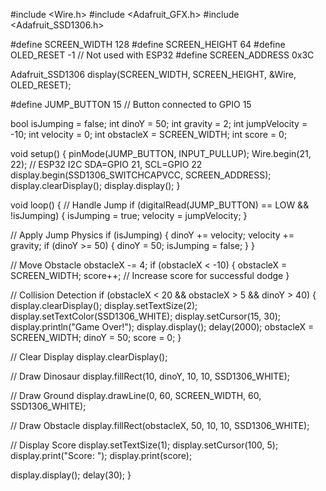 #include <Wire.h>
#include <Adafruit_GFX.h>
#include <Adafruit_SSD1306.h>

#define SCREEN_WIDTH 128
#define SCREEN_HEIGHT 64
#define OLED_RESET    -1  // Not used with ESP32
#define SCREEN_ADDRESS 0x3C 

Adafruit_SSD1306 display(SCREEN_WIDTH, SCREEN_HEIGHT, &Wire, OLED_RESET);

#define JUMP_BUTTON 15  // Button connected to GPIO 15

bool isJumping = false;
int dinoY = 50;
int gravity = 2;
int jumpVelocity = -10;
int velocity = 0;
int obstacleX = SCREEN_WIDTH;
int score = 0;

void setup() {
  pinMode(JUMP_BUTTON, INPUT_PULLUP);
  Wire.begin(21, 22); // ESP32 I2C SDA=GPIO 21, SCL=GPIO 22
  display.begin(SSD1306_SWITCHCAPVCC, SCREEN_ADDRESS);
  display.clearDisplay();
  display.display();
}

void loop() {
  // Handle Jump
  if (digitalRead(JUMP_BUTTON) == LOW && !isJumping) {
    isJumping = true;
    velocity = jumpVelocity;
  }

  // Apply Jump Physics
  if (isJumping) {
    dinoY += velocity;
    velocity += gravity;
    if (dinoY >= 50) { 
      dinoY = 50;
      isJumping = false;
    }
  }

  // Move Obstacle
  obstacleX -= 4;
  if (obstacleX < -10) {
    obstacleX = SCREEN_WIDTH;
    score++;  // Increase score for successful dodge
  }

  // Collision Detection
  if (obstacleX < 20 && obstacleX > 5 && dinoY > 40) {
    display.clearDisplay();
    display.setTextSize(2);
    display.setTextColor(SSD1306_WHITE);
    display.setCursor(15, 30);
    display.println("Game Over!");
    display.display();
    delay(2000);
    obstacleX = SCREEN_WIDTH;
    dinoY = 50;
    score = 0;
  }

  // Clear Display
  display.clearDisplay();
  
  // Draw Dinosaur
  display.fillRect(10, dinoY, 10, 10, SSD1306_WHITE);

  // Draw Ground
  display.drawLine(0, 60, SCREEN_WIDTH, 60, SSD1306_WHITE);

  // Draw Obstacle
  display.fillRect(obstacleX, 50, 10, 10, SSD1306_WHITE);

  // Display Score
  display.setTextSize(1);
  display.setCursor(100, 5);
  display.print("Score: ");
  display.print(score);

  display.display();
  delay(30);
}
